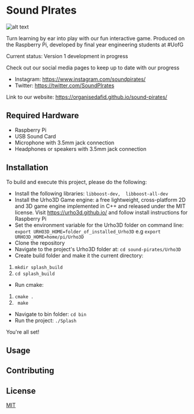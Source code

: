 # Sound PIrates
![alt text](https://raw.githubusercontent.com/OrganisedAFID/sound-pirates/main/assets/bushed-no-eye.svg)

Turn learning by ear into play with our fun interactive game. Produced on the Raspberry Pi, developed by final year engineering students at #UofG

Current status: Version 1 development in progress 

Check out our social media pages to keep up to date with  our progress
- Instagram:  https://www.instagram.com/soundpirates/
- Twitter: https://twitter.com/SoundPIrates

Link to our website: https://organisedafid.github.io/sound-pirates/

## Required Hardware

- Raspberry Pi
- USB Sound Card
- Microphone with 3.5mm jack connection
- Headphones or speakers with 3.5mm jack connection

## Installation

To build and execute this project, please do the following:
- Install  the following libraries: ```libboost-dev,  libboost-all-dev```
- Install the Urho3D Game engine: a free lightweight, cross-platform 2D and 3D game engine implemented in C++ and released under the MIT license. Visit https://urho3d.github.io/ and follow install instructions for Raspberry Pi
- Set the environment variable for the Urho3D folder on command line:\
```export URHO3D_HOME=folder_of_installed_Urho3D``` e.g ```export URHO3D_HOME=home/pi/Urho3D```
- Clone the repository
- Navigate to the project's Urho3D folder at: ```cd sound-pirates/Urho3D```
- Create build folder and make it the current directory: 
1) ```mkdir splash_build``` 
2) ```cd splash_build```
- Run cmake: 
1) ```cmake .```  
2) ``` make```
- Navigate to bin folder: ```cd bin```
- Run the project: ```./Splash```

You're all set!


## Usage


## Contributing 


## License 

[MIT](https://choosealicense.com/licenses/mit/)


